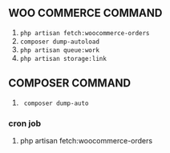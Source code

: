 

## WOO COMMERCE COMMAND
1. ```php artisan fetch:woocommerce-orders```
2. ```composer dump-autoload```
3. ```php artisan queue:work```
4. ```php artisan storage:link```


## COMPOSER COMMAND
1. ``` composer dump-auto```


### cron job
1. php artisan fetch:woocommerce-orders